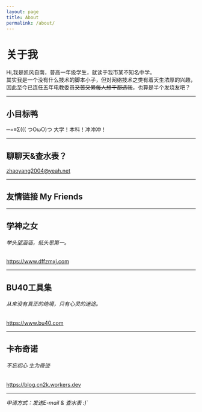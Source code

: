 ```yaml
---
layout: page
title: About
permalink: /about/
---
```


# 关于我
Hi,我是凯风自南，普高一年级学生，就读于我市某不知名中学。
<br>
其实我是一个没有什么技术的脚本小子，但对网络技术之类有着天生浓厚的兴趣，因此至今已连任五年电教委员~~又苦又累每人想干都选我~~，也算是半个发烧友吧？
*****
## 小目标鸭
─=≡Σ((( つOωO)つ 大学！本科！冲冲冲！ 
*****
## 聊聊天&查水表？
zhaoyang2004@yeah.net
*****
## 友情链接 My Friends
*****
## 学神之女
###### 举头望涵涵，低头思第一。
https://www.dffzmxj.com
*****
## BU40工具集
###### 从来没有真正的绝境，只有心灵的迷途。
https://www.bu40.com
*****
## 卡布奇诺
###### 不忘初心 生为奇迹
https://blog.cn2k.workers.dev
*****
*申请方式：发送E-mail & 查水表 :)*`



